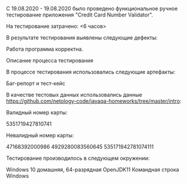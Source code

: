 С 19.08.2020 - 19.08.2020 было проведено функциональное ручное тестирование приложения "Credit Card Number Validator".

На тестирование затрачено: <6 часов>

В результате тестирования выявлены следующие дефекты:

Работа программа корректна.

Описание процесса тестирования

В процессе тестирования использовались следующие артефакты:

Баг-репорт и тест-кейс

В качестве тестовых данных использовались данные https://github.com/netology-code/javaqa-homeworks/tree/master/intro:

Валидный номер карты:

5351719427810741

Невалидный номер карты:

47168392000986
4929280083560645
535171942781074111


Тестирование производилось в следующем окружении:

Windows 10 домашняя, 64-разрядная OpenJDK11 Командная строка Windows
